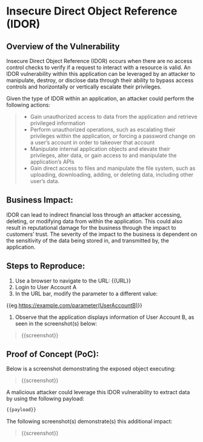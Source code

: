 # Insecure Direct Object Reference (IDOR)

## Overview of the Vulnerability

Insecure Direct Object Reference (IDOR) occurs when there are no access control checks to verify if a request to interact with a resource is valid. An IDOR vulnerability within this application can be leveraged by an attacker to manipulate, destroy, or disclose data through their ability to bypass access controls and horizontally or vertically escalate their privileges. 

Given the type of IDOR within an application, an attacker could perform the following actions:
>
> - Gain unauthorized access to data from the application and retrieve privileged information
> - Perform unauthorized operations, such as escalating their privileges within the application, or forcing a password change on a user’s account in order to takeover that account
> - Manipulate internal application objects and elevate their privileges, alter data, or gain access to and manipulate the application’s APIs
> - Gain direct access to files and manipulate the file system, such as uploading, downloading, adding, or deleting data, including other user’s data.
>

## Business Impact:

IDOR can lead to indirect financial loss through an attacker accessing, deleting, or modifying data from within the application. This could also result in reputational damage for the business through the impact to customers’ trust. The severity of the impact to the business is dependent on the sensitivity of the data being stored in, and transmitted by, the application.

## Steps to Reproduce:

1. Use a browser to navigate to the URL: {{URL}}
1. Login to User Account A
1. In the URL bar, modify the parameter to a different value:

{{eg.<https://example.com/parameter(UserAccountB)>}}

1. Observe that the application displays information of User Account B, as seen in the screenshot(s) below:  
>
> {{screenshot}}

## Proof of Concept (PoC):

Below is a screenshot demonstrating the exposed object executing:
>
> {{screenshot}}

A malicious attacker could leverage this IDOR vulnerability to extract data by using the following payload:  
  
``` bash
{{payload}}
```

The following screenshot(s) demonstrate(s) this additional impact:
>
> {{screenshot}}

